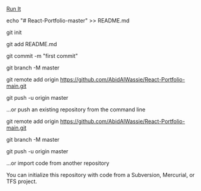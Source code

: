 [Run It](https://abidalwassie.github.io/React-Portfolio-main/)

echo "# React-Portfolio-master" >> README.md

git init

git add README.md

git commit -m "first commit"

git branch -M master

git remote add origin https://github.com/AbidAlWassie/React-Portfolio-main.git

git push -u origin master

…or push an existing repository from the command line

git remote add origin https://github.com/AbidAlWassie/React-Portfolio-main.git

git branch -M master

git push -u origin master

…or import code from another repository

You can initialize this repository with code from a Subversion, Mercurial, or TFS project.


